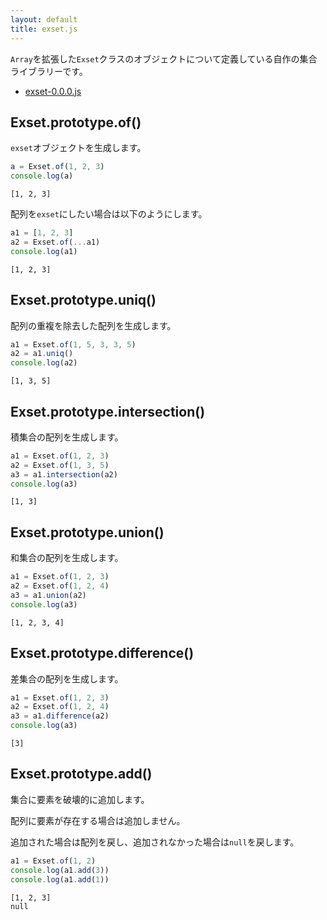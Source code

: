 ```yaml
---
layout: default
title: exset.js
---
```


`Array`を拡張した`Exset`クラスのオブジェクトについて定義している自作の集合ライブラリーです。
- [exset-0.0.0.js](./exset-0.0.0.js)

## Exset.prototype.of()
`exset`オブジェクトを生成します。

```js
a = Exset.of(1, 2, 3)
console.log(a)
```

```
[1, 2, 3]
```

配列を`exset`にしたい場合は以下のようにします。

```js
a1 = [1, 2, 3]
a2 = Exset.of(...a1)
console.log(a1)
```

```
[1, 2, 3]
```

## Exset.prototype.uniq()
配列の重複を除去した配列を生成します。

```js
a1 = Exset.of(1, 5, 3, 3, 5)
a2 = a1.uniq()
console.log(a2)
```

```
[1, 3, 5]
```

## Exset.prototype.intersection()
積集合の配列を生成します。

```js
a1 = Exset.of(1, 2, 3)
a2 = Exset.of(1, 3, 5)
a3 = a1.intersection(a2)
console.log(a3)
```

```
[1, 3]
```

## Exset.prototype.union()
和集合の配列を生成します。

```js
a1 = Exset.of(1, 2, 3)
a2 = Exset.of(1, 2, 4)
a3 = a1.union(a2)
console.log(a3)
```

```
[1, 2, 3, 4]
```

## Exset.prototype.difference()
差集合の配列を生成します。

```js
a1 = Exset.of(1, 2, 3)
a2 = Exset.of(1, 2, 4)
a3 = a1.difference(a2)
console.log(a3)
```

```
[3]
```

## Exset.prototype.add()
集合に要素を破壊的に追加します。

配列に要素が存在する場合は追加しません。

追加された場合は配列を戻し、追加されなかった場合は`null`を戻します。

```js
a1 = Exset.of(1, 2)
console.log(a1.add(3))
console.log(a1.add(1))
```

```
[1, 2, 3]
null
```

<script src="./exset-0.0.0.js">